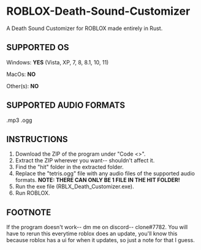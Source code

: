 # ROBLOX-Death-Sound-Customizer
A Death Sound Customizer for ROBLOX made entirely in Rust.

## SUPPORTED OS
Windows: **YES** (Vista, XP, 7, 8, 8.1, 10, 11)

MacOs: **NO**

Other(s): **NO**

## SUPPORTED AUDIO FORMATS
.mp3
.ogg

## INSTRUCTIONS
1. Download the ZIP of the program under "Code <>".
2. Extract the ZIP wherever you want-- shouldn't affect it.
3. Find the "hit" folder in the extracted folder.
4. Replace the "tetris.ogg" file with any audio files of the supported audio formats. **NOTE: THERE CAN ONLY BE 1 FILE IN THE HIT FOLDER!**
5. Run the exe file (RBLX_Death_Customizer.exe).
6. Run ROBLOX.

## FOOTNOTE
If the program doesn't work-- dm me on discord-- clone#7782.
You will have to rerun this everytime roblox does an update, you'll know this because roblox has a ui for when it updates, so just a note for that I guess.
